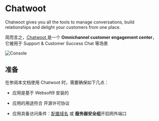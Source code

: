 # Chatwoot 

Chatwoot gives you all the tools to manage conversations, build relationships and delight your customers from one place.

简而言之，[Chatwoot ](https://www.chatwoot.com/) 是一个 **Omnichannel customer engagement center**，它被用于 Support & Customer Success Chat  等场景


![Console](https://libs.websoft9.com/Websoft9/DocsPicture/zh/chatwoot/chatwoot-gui-websoft9.webp)


## 准备

在参阅本文档使用 Chatwoot  时，需要确保如下几点：

- 应用是基于 Websoft9 安装的

- 应用的用途符合 [](https://opensource.org/licenses/MIT) 开源许可协议

- 应用具备访问条件：[配置域名](./guide/appsetdomain) 或 **服务器安全组**开启网外端口